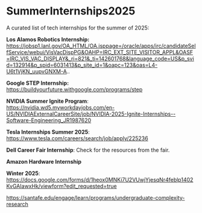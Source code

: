 # SummerInternships2025

A curated list of tech internships for the summer of 2025:

**Los Alamos Robotics Internship:**
https://jobsp1.lanl.gov/OA_HTML/OA.jsppage=/oracle/apps/irc/candidateSelfService/webui/VisVacDispPG&OAHP=IRC_EXT_SITE_VISITOR_APPL&OASF=IRC_VIS_VAC_DISPLAY&_ri=821&_ti=142601768&language_code=US&p_svid=132914&p_spid=6031413&p_site_id=1&oapc=123&oas=L4-U6t1VjKN_uupvGNXM-A..

**Google STEP Internship:** https://buildyourfuture.withgoogle.com/programs/step

**NVIDIA Summer Ignite Program**: https://nvidia.wd5.myworkdayjobs.com/en-US/NVIDIAExternalCareerSite/job/NVIDIA-2025-Ignite-Internships--Software-Engineering_JR1987620

**Tesla Internships Summer 2025**: https://www.tesla.com/careers/search/job/apply/225236

**Dell Career Fair Internship**: Check for the resources from the fair.

**Amazon Hardware Internship**

**Winter 2025**: https://docs.google.com/forms/d/1heox0MNKi7U2VUwjYjesqNr4feblp1402KvGAIawxHk/viewform?edit_requested=true

https://santafe.edu/engage/learn/programs/undergraduate-complexity-research


